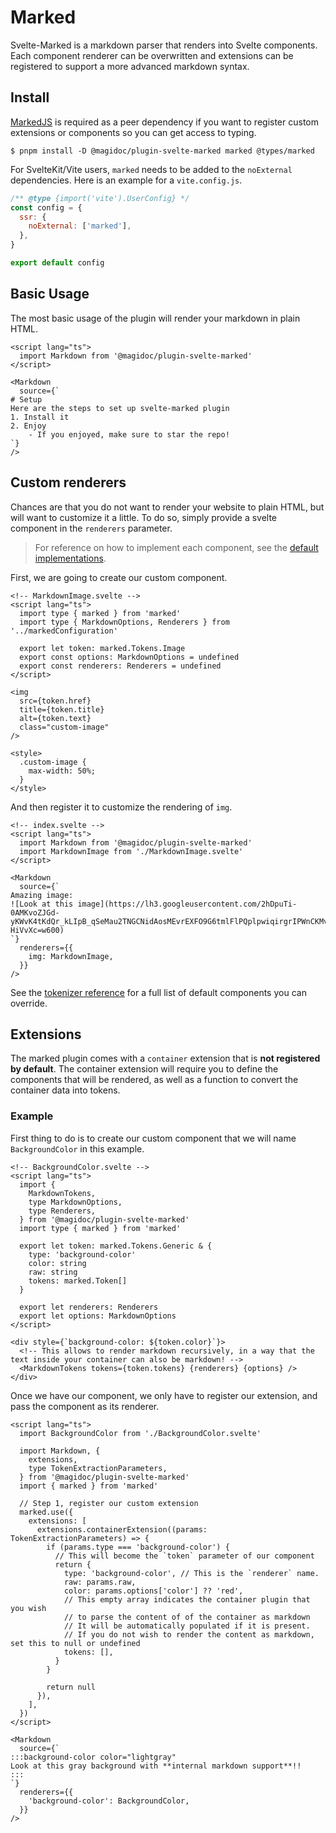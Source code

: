 # Marked

Svelte-Marked is a markdown parser that renders into Svelte components. Each component renderer can be overwritten and extensions can be registered to support a more advanced markdown syntax.

## Install

[MarkedJS](https://github.com/markedjs/marked) is required as a peer dependency if you want to register custom extensions or components so you can get access to typing.

```shell-session
$ pnpm install -D @magidoc/plugin-svelte-marked marked @types/marked
```

For SvelteKit/Vite users, `marked` needs to be added to the `noExternal` dependencies. Here is an example for a `vite.config.js`.

```javascript
/** @type {import('vite').UserConfig} */
const config = {
  ssr: {
    noExternal: ['marked'],
  },
}

export default config
```

## Basic Usage

The most basic usage of the plugin will render your markdown in plain HTML.

```svelte
<script lang="ts">
  import Markdown from '@magidoc/plugin-svelte-marked'
</script>

<Markdown
  source={`
# Setup
Here are the steps to set up svelte-marked plugin
1. Install it
2. Enjoy
    - If you enjoyed, make sure to star the repo!
`}
/>
```

## Custom renderers

Chances are that you do not want to render your website to plain HTML, but will want to customize it a little. To do so, simply provide a svelte component in the `renderers` parameter.

> For reference on how to implement each component, see the [default implementations](https://github.com/magidoc-org/magidoc/tree/main/packages/plugins/svelte-marked/src/lib/markdown/components).

First, we are going to create our custom component.

```svelte
<!-- MarkdownImage.svelte -->
<script lang="ts">
  import type { marked } from 'marked'
  import type { MarkdownOptions, Renderers } from '../markedConfiguration'

  export let token: marked.Tokens.Image
  export const options: MarkdownOptions = undefined
  export const renderers: Renderers = undefined
</script>

<img
  src={token.href}
  title={token.title}
  alt={token.text}
  class="custom-image"
/>

<style>
  .custom-image {
    max-width: 50%;
  }
</style>
```

And then register it to customize the rendering of `img`.

```svelte
<!-- index.svelte -->
<script lang="ts">
  import Markdown from '@magidoc/plugin-svelte-marked'
  import MarkdownImage from './MarkdownImage.svelte'
</script>

<Markdown
  source={`
Amazing image:
![Look at this image](https://lh3.googleusercontent.com/2hDpuTi-0AMKvoZJGd-yKWvK4tKdQr_kLIpB_qSeMau2TNGCNidAosMEvrEXFO9G6tmlFlPQplpwiqirgrIPWnCKMvElaYgI-HiVvXc=w600)
`}
  renderers={{
    img: MarkdownImage,
  }}
/>
```

See the [tokenizer reference](https://marked.js.org/using_pro#tokenizer) for a full list of default components you can override.

## Extensions

The marked plugin comes with a `container` extension that is **not registered by default**. The container extension will require you to define the components that will be rendered, as well as a function to convert the container data into tokens.

### Example

First thing to do is to create our custom component that we will name `BackgroundColor` in this example.

```svelte
<!-- BackgroundColor.svelte -->
<script lang="ts">
  import {
    MarkdownTokens,
    type MarkdownOptions,
    type Renderers,
  } from '@magidoc/plugin-svelte-marked'
  import type { marked } from 'marked'

  export let token: marked.Tokens.Generic & {
    type: 'background-color'
    color: string
    raw: string
    tokens: marked.Token[]
  }

  export let renderers: Renderers
  export let options: MarkdownOptions
</script>

<div style={`background-color: ${token.color}`}>
  <!-- This allows to render markdown recursively, in a way that the text inside your container can also be markdown! -->
  <MarkdownTokens tokens={token.tokens} {renderers} {options} />
</div>
```

Once we have our component, we only have to register our extension, and pass the component as its renderer.

```svelte
<script lang="ts">
  import BackgroundColor from './BackgroundColor.svelte'

  import Markdown, {
    extensions,
    type TokenExtractionParameters,
  } from '@magidoc/plugin-svelte-marked'
  import { marked } from 'marked'

  // Step 1, register our custom extension
  marked.use({
    extensions: [
      extensions.containerExtension((params: TokenExtractionParameters) => {
        if (params.type === 'background-color') {
          // This will become the `token` parameter of our component
          return {
            type: 'background-color', // This is the `renderer` name.
            raw: params.raw,
            color: params.options['color'] ?? 'red',
            // This empty array indicates the container plugin that you wish 
            // to parse the content of of the container as markdown
            // It will be automatically populated if it is present.
            // If you do not wish to render the content as markdown, set this to null or undefined
            tokens: [],
          }
        }

        return null
      }),
    ],
  })
</script>

<Markdown
  source={`
:::background-color color="lightgray"
Look at this gray background with **internal markdown support**!!
:::
`}
  renderers={{
    'background-color': BackgroundColor,
  }}
/>
```
